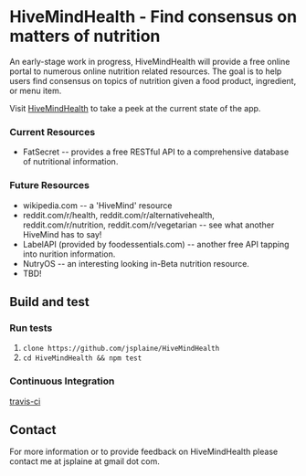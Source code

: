 # HiveMindHealth - Find consensus on matters of nutrition

An early-stage work in progress, HiveMindHealth will provide a free 
 online portal to numerous online nutrition related resources.  The 
 goal is to help users find consensus on topics of nutrition given 
 a food product, ingredient, or menu item.

Visit <a href="http://hivemindhealth.com">HiveMindHealth</a> to take
 a peek at the current state of the app.

### Current Resources

 * FatSecret -- provides a free RESTful API to a comprehensive database
    of nutritional information.

### Future Resources

 * wikipedia.com -- a 'HiveMind' resource
 * reddit.com/r/health, reddit.com/r/alternativehealth, 
   reddit.com/r/nutrition, reddit.com/r/vegetarian -- see what another 
    HiveMind has to say!
 * LabelAPI (provided by foodessentials.com) -- another free API tapping
    into nurition information.
 * NutryOS -- an interesting looking in-Beta nutrition resource.
 * TBD!

## Build and test

### Run tests

1) `clone https://github.com/jsplaine/HiveMindHealth`
2) `cd HiveMindHealth && npm test`

### Continuous Integration

<a href="https://travis-ci.org/jsplaine/HiveMindHealth">travis-ci</a>

## Contact

For more information or to provide feedback on HiveMindHealth please 
 contact me at jsplaine at gmail dot com.
